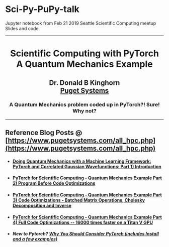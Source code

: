 # Sci-Py-PuPy-talk
Jupyter notebook from Feb 21 2019 Seattle Scientific Computing meetup 
Slides and code

---
# <p align="center">Scientific Computing with PyTorch<br> A Quantum Mechanics Example</p>
## <p align="center">Dr. Donald B Kinghorn<br> [Puget Systems](https://www.pugetsystems.com)


### <p align="center">A Quantum Mechanics problem coded up in PyTorch?! Sure! Why not?

---

## Reference Blog Posts @ [https://www.pugetsystems.com/all_hpc.php](https://www.pugetsystems.com/all_hpc.php)

* #### [Doing Quantum Mechanics with a Machine Learning Framework: PyTorch and Correlated Gaussian Wavefunctions: Part 1) Introduction](https://www.pugetsystems.com/labs/hpc/Doing-Quantum-Mechanics-with-a-Machine-Learning-Framework-PyTorch-and-Correlated-Gaussian-Wavefunctions-Part-1-Introduction-1207/)
* #### [PyTorch for Scientific Computing - Quantum Mechanics Example Part 2) Program Before Code Optimizations](https://www.pugetsystems.com/labs/hpc/PyTorch-for-Scientific-Computing---Quantum-Mechanics-Example-Part-2-Program-Before-Code-Optimizations-1222/)
* #### [PyTorch for Scientific Computing - Quantum Mechanics Example Part 3) Code Optimizations - Batched Matrix Operations, Cholesky Decomposition and Inverse](https://www.pugetsystems.com/labs/hpc/PyTorch-for-Scientific-Computing---Quantum-Mechanics-Example-Part-3-Code-Optimizations---Batched-Matrix-Operations-Cholesky-Decomposition-and-Inverse-1225/)
* #### [PyTorch for Scientific Computing - Quantum Mechanics Example Part 4) Full Code Optimizations -- 16000 times faster on a Titan V GPU](https://www.pugetsystems.com/labs/hpc/PyTorch-for-Scientific-Computing---Quantum-Mechanics-Example-Part-4-Full-Code-Optimizations----16000-times-faster-on-a-Titan-V-GPU-1230/)


* ##### New to Pytorch?  [Why You Should Consider PyTorch (includes Install and a few examples)](https://www.pugetsystems.com/labs/hpc/Why-You-Should-Consider-PyTorch-includes-Install-and-a-few-examples-1193/)
